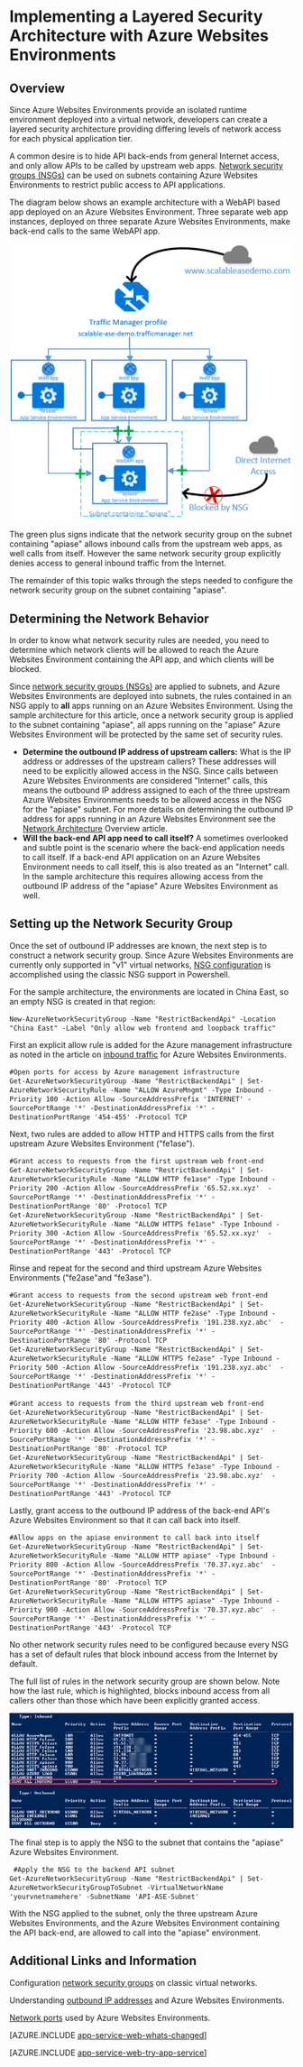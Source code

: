 <!-- not suitable for Mooncake -->

<properties 
	pageTitle="Layered Security Architecture with Azure Websites Environments" 
	description="Implementing a layered security architecture with Azure Websites Environments." 
	services="app-service" 
	documentationCenter="" 
	authors="stefsch" 
	manager="wpickett" 
	editor=""/>

<tags
	ms.service="app-service"
	ms.date="10/13/2015"
	wacn.date=""/>	

# Implementing a Layered Security Architecture with Azure Websites Environments

## Overview ##
 
Since Azure Websites Environments provide an isolated runtime environment deployed into a virtual network, developers can create a layered security architecture providing differing levels of network access for each physical application tier.

A common desire is to hide API back-ends from general Internet access, and only allow APIs to be called by upstream web apps.  [Network security groups (NSGs)][NetworkSecurityGroups] can be used on subnets containing Azure Websites Environments to restrict public access to API applications.

The diagram below shows an example architecture with a WebAPI based app deployed on an Azure Websites Environment.  Three separate web app instances, deployed on three separate Azure Websites Environments, make back-end calls to the same WebAPI app.

![Conceptual Architecture][ConceptualArchitecture] 

The green plus signs indicate that the network security group on the subnet containing "apiase" allows inbound calls from the upstream web apps, as well calls from itself.  However the same network security group explicitly denies access to general inbound traffic from the Internet. 

The remainder of this topic walks through the steps needed to configure the network security group on the subnet containing "apiase".

## Determining the Network Behavior ##
In order to know what network security rules are needed, you need to determine which network clients will be allowed to reach the Azure Websites Environment containing the API app, and which clients will be blocked.

Since [network security groups (NSGs)][NetworkSecurityGroups] are applied to subnets, and Azure Websites Environments are deployed into subnets, the rules contained in an NSG apply to **all** apps running on an Azure Websites Environment.  Using the sample architecture for this article, once a network security group is applied to the subnet containing "apiase", all apps running on the "apiase" Azure Websites Environment will be protected by the same set of security rules. 

- **Determine the outbound IP address of upstream callers:**  What is the IP address or addresses of the upstream callers?  These addresses will need to be explicitly allowed access in the NSG.  Since calls between Azure Websites Environments are considered "Internet" calls, this means the outbound IP address assigned to each of the three upstream Azure Websites Environments needs to be allowed access in the NSG for the "apiase" subnet.   For more details on determining the outbound IP address for apps running in an Azure Websites Environment see the [Network Architecture][NetworkArchitecture] Overview article.
- **Will the back-end API app need to call itself?**  A sometimes overlooked and subtle point is the scenario where the back-end application needs to call itself.  If a back-end API application on an Azure Websites Environment needs to call itself, this is also treated as an "Internet" call.  In the sample architecture this requires allowing access from the outbound IP address of the "apiase" Azure Websites Environment as well.

## Setting up the Network Security Group ##
Once the set of outbound IP addresses are known, the next step is to construct a network security group.  Since Azure Websites Environments are currently only supported in "v1" virtual networks, [NSG configuration][NetworkSecurityGroupsClassic] is accomplished using the classic NSG support in Powershell.

For the sample architecture, the environments are located in China East, so an empty NSG is created in that region:

    New-AzureNetworkSecurityGroup -Name "RestrictBackendApi" -Location "China East" -Label "Only allow web frontend and loopback traffic"

First an explicit allow rule is added for the Azure management infrastructure as noted in the article on [inbound traffic][InboundTraffic] for Azure Websites Environments.

    #Open ports for access by Azure management infrastructure
    Get-AzureNetworkSecurityGroup -Name "RestrictBackendApi" | Set-AzureNetworkSecurityRule -Name "ALLOW AzureMngmt" -Type Inbound -Priority 100 -Action Allow -SourceAddressPrefix 'INTERNET' -SourcePortRange '*' -DestinationAddressPrefix '*' -DestinationPortRange '454-455' -Protocol TCP
    
Next, two rules are added to allow HTTP and HTTPS calls from the first upstream Azure Websites Environment ("fe1ase").

    #Grant access to requests from the first upstream web front-end
    Get-AzureNetworkSecurityGroup -Name "RestrictBackendApi" | Set-AzureNetworkSecurityRule -Name "ALLOW HTTP fe1ase" -Type Inbound -Priority 200 -Action Allow -SourceAddressPrefix '65.52.xx.xyz'  -SourcePortRange '*' -DestinationAddressPrefix '*' -DestinationPortRange '80' -Protocol TCP
    Get-AzureNetworkSecurityGroup -Name "RestrictBackendApi" | Set-AzureNetworkSecurityRule -Name "ALLOW HTTPS fe1ase" -Type Inbound -Priority 300 -Action Allow -SourceAddressPrefix '65.52.xx.xyz'  -SourcePortRange '*' -DestinationAddressPrefix '*' -DestinationPortRange '443' -Protocol TCP

Rinse and repeat for the second and third upstream Azure Websites Environments ("fe2ase"and "fe3ase").

    #Grant access to requests from the second upstream web front-end
    Get-AzureNetworkSecurityGroup -Name "RestrictBackendApi" | Set-AzureNetworkSecurityRule -Name "ALLOW HTTP fe2ase" -Type Inbound -Priority 400 -Action Allow -SourceAddressPrefix '191.238.xyz.abc'  -SourcePortRange '*' -DestinationAddressPrefix '*' -DestinationPortRange '80' -Protocol TCP
    Get-AzureNetworkSecurityGroup -Name "RestrictBackendApi" | Set-AzureNetworkSecurityRule -Name "ALLOW HTTPS fe2ase" -Type Inbound -Priority 500 -Action Allow -SourceAddressPrefix '191.238.xyz.abc'  -SourcePortRange '*' -DestinationAddressPrefix '*' -DestinationPortRange '443' -Protocol TCP
    
    #Grant access to requests from the third upstream web front-end
    Get-AzureNetworkSecurityGroup -Name "RestrictBackendApi" | Set-AzureNetworkSecurityRule -Name "ALLOW HTTP fe3ase" -Type Inbound -Priority 600 -Action Allow -SourceAddressPrefix '23.98.abc.xyz'  -SourcePortRange '*' -DestinationAddressPrefix '*' -DestinationPortRange '80' -Protocol TCP
    Get-AzureNetworkSecurityGroup -Name "RestrictBackendApi" | Set-AzureNetworkSecurityRule -Name "ALLOW HTTPS fe3ase" -Type Inbound -Priority 700 -Action Allow -SourceAddressPrefix '23.98.abc.xyz'  -SourcePortRange '*' -DestinationAddressPrefix '*' -DestinationPortRange '443' -Protocol TCP

Lastly, grant access to the outbound IP address of the back-end API's Azure Websites Environment so that it can call back into itself.

    #Allow apps on the apiase environment to call back into itself
    Get-AzureNetworkSecurityGroup -Name "RestrictBackendApi" | Set-AzureNetworkSecurityRule -Name "ALLOW HTTP apiase" -Type Inbound -Priority 800 -Action Allow -SourceAddressPrefix '70.37.xyz.abc'  -SourcePortRange '*' -DestinationAddressPrefix '*' -DestinationPortRange '80' -Protocol TCP
    Get-AzureNetworkSecurityGroup -Name "RestrictBackendApi" | Set-AzureNetworkSecurityRule -Name "ALLOW HTTPS apiase" -Type Inbound -Priority 900 -Action Allow -SourceAddressPrefix '70.37.xyz.abc'  -SourcePortRange '*' -DestinationAddressPrefix '*' -DestinationPortRange '443' -Protocol TCP

No other network security rules need to be configured because every NSG has a set of default rules that block inbound access from the Internet by default.

The full list of rules in the network security group are shown below.  Note how the last rule, which is highlighted, blocks inbound access from all callers other than those which have been explicitly granted access.

![NSG Configuration][NSGConfiguration] 

The final step is to apply the NSG to the subnet that contains the "apiase" Azure Websites Environment.  

     #Apply the NSG to the backend API subnet
    Get-AzureNetworkSecurityGroup -Name "RestrictBackendApi" | Set-AzureNetworkSecurityGroupToSubnet -VirtualNetworkName 'yourvnetnamehere' -SubnetName 'API-ASE-Subnet'

With the NSG applied to the subnet, only the three upstream Azure Websites Environments, and the Azure Websites Environment containing the API back-end, are allowed to call into the "apiase" environment.


## Additional Links and Information ##
Configuration [network security groups][NetworkSecurityGroupsClassic] on classic virtual networks. 

Understanding [outbound IP addresses][NetworkArchitecture] and Azure Websites Environments.

[Network ports][InboundTraffic] used by Azure Websites Environments.

[AZURE.INCLUDE [app-service-web-whats-changed](../includes/app-service-web-whats-changed.md)]

[AZURE.INCLUDE [app-service-web-try-app-service](../includes/app-service-web-try-app-service.md)]

<!-- LINKS -->
[NetworkSecurityGroups]: /documentation/articles/virtual-networks-nsg/
[NetworkArchitecture]:  /documentation/articles/app-service-app-service-environment-network-architecture-overview/
[NetworkSecurityGroupsClassic]:  /documentation/articles/virtual-networks-create-nsg-classic-ps/
[InboundTraffic]:  /documentation/articles/app-service-app-service-environment-control-inbound-traffic/

<!-- IMAGES -->
[ConceptualArchitecture]: ./media/app-service-app-service-environment-layered-security/ConceptualArchitecture-1.png
[NSGConfiguration]:  ./media/app-service-app-service-environment-layered-security/NSGConfiguration-1.png
